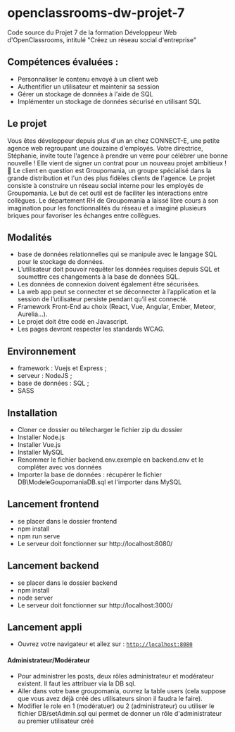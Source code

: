 # openclassrooms-dw-projet-7
Code source du Projet 7 de la formation Développeur Web d'OpenClassrooms, intitulé "Créez un réseau social d'entreprise"

## Compétences évaluées :
- Personnaliser le contenu envoyé à un client web
- Authentifier un utilisateur et maintenir sa session
- Gérer un stockage de données à l'aide de SQL
- Implémenter un stockage de données sécurisé en utilisant SQL

## Le projet
Vous êtes développeur depuis plus d'un an chez CONNECT-E, une petite agence web regroupant une douzaine d'employés.
Votre directrice, Stéphanie, invite toute l'agence à prendre un verre pour célébrer une bonne nouvelle ! Elle vient de signer un contrat pour un nouveau projet ambitieux ! 🥂
Le client en question est Groupomania, un groupe spécialisé dans la grande distribution et l'un des plus fidèles clients de l'agence.
Le projet consiste à construire un réseau social interne pour les employés de Groupomania. Le but de cet outil est de faciliter les interactions entre collègues. Le département RH de Groupomania a laissé libre cours à son imagination pour les fonctionnalités du réseau et a imaginé plusieurs briques pour favoriser les échanges entre collègues.

## Modalités
- base de données relationnelles qui se manipule avec le langage SQL pour le stockage de données. 
- L’utilisateur doit pouvoir requêter les données requises depuis SQL et soumettre ces changements à la base de données SQL. 
- Les données de connexion doivent également être sécurisées. 
- La web app peut se connecter et se déconnecter à l’application et la session de l’utilisateur persiste pendant qu’il est connecté.
- Framework Front-End au choix (React, Vue, Angular, Ember, Meteor, Aurelia...). 
- Le projet doit être codé en Javascript.
- Les pages devront respecter les standards WCAG.

## Environnement
* framework : Vuejs et Express ;
* serveur : NodeJS ;
* base de données : SQL ;
* SASS

## Installation
* Cloner ce dossier ou télecharger le fichier zip du dossier
* Installer Node.js
* Installer Vue.js
* Installer MySQL
* Renommer le fichier backend\.env.exemple en backend\.env et le compléter avec vos données
* Importer la base de données : récupérer le fichier DB\ModeleGoupomaniaDB.sql et l'importer dans MySQL

## Lancement frontend
* se placer dans le dossier frontend
* npm install
* npm run serve
* Le serveur doit fonctionner sur http://localhost:8080/


## Lancement backend
* se placer dans le dossier backend
* npm install
* node server
* Le serveur doit fonctionner sur http://localhost:3000/

## Lancement appli
* Ouvrez votre navigateur et allez sur : [`http://localhost:8080`](http://localhost:8080)

#### Administrateur/Modérateur

* Pour administrer les posts, deux rôles administrateur et modérateur existent. Il faut les attribuer via la DB sql.
* Aller dans votre base groupomania, ouvrez la table users (cela suppose que vous avez déjà créé des utilisateurs sinon il faudra le faire).
* Modifier le role en 1 (modératuer) ou 2 (administrateur) ou utiliser le fichier DB/setAdmin.sql qui permet de donner un rôle d'administrateur au premier utilisateur créé